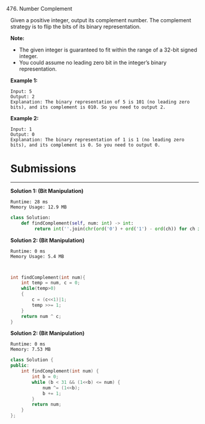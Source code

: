 476. Number Complement

Given a positive integer, output its complement number. The complement strategy is to flip the bits of its binary representation.

**Note:** 
* The given integer is guaranteed to fit within the range of a 32-bit signed integer.
* You could assume no leading zero bit in the integer’s binary representation.

**Example 1:**
```
Input: 5
Output: 2
Explanation: The binary representation of 5 is 101 (no leading zero bits), and its complement is 010. So you need to output 2.
```

**Example 2:**
```
Input: 1
Output: 0
Explanation: The binary representation of 1 is 1 (no leading zero bits), and its complement is 0. So you need to output 0.
```

# Submissions
---
**Solution 1: (Bit Manipulation)**
```
Runtime: 28 ms
Memory Usage: 12.9 MB
```
```python
class Solution:
    def findComplement(self, num: int) -> int:
         return int(''.join(chr(ord('0') + ord('1') - ord(ch)) for ch in bin(num)[2:]),2)
```

**Solution 2: (Bit Manipulation)**
```
Runtime: 0 ms
Memory Usage: 5.4 MB
```
```c


int findComplement(int num){
    int temp = num, c = 0;
    while(temp>0)
    {
        c = (c<<1)|1;
        temp >>= 1;
    }  
    return num ^ c;
}
```

**Solution 2: (Bit Manipulation)**
```
Runtime: 0 ms
Memory: 7.53 MB
```
```c++
class Solution {
public:
    int findComplement(int num) {
        int b = 0;
        while (b < 31 && (1<<b) <= num) {
            num ^= (1<<b);
            b += 1;
        }
        return num;
    }
};
```
